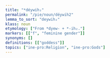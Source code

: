 ```yaml
---
title: "*déywih₂"
permalink: "/pie/noun/déywih2"
lemma_to_sort: "deywih₂"
klass: noun
etymology: ["From *dyew- +‎ *-ih₂."]
markers: [["f", "feminine gender"]]
synonyms: []
definitions: [["goddess"]]
topics: ["ine-pro:Religion", "ine-pro:Gods"]
---
```

